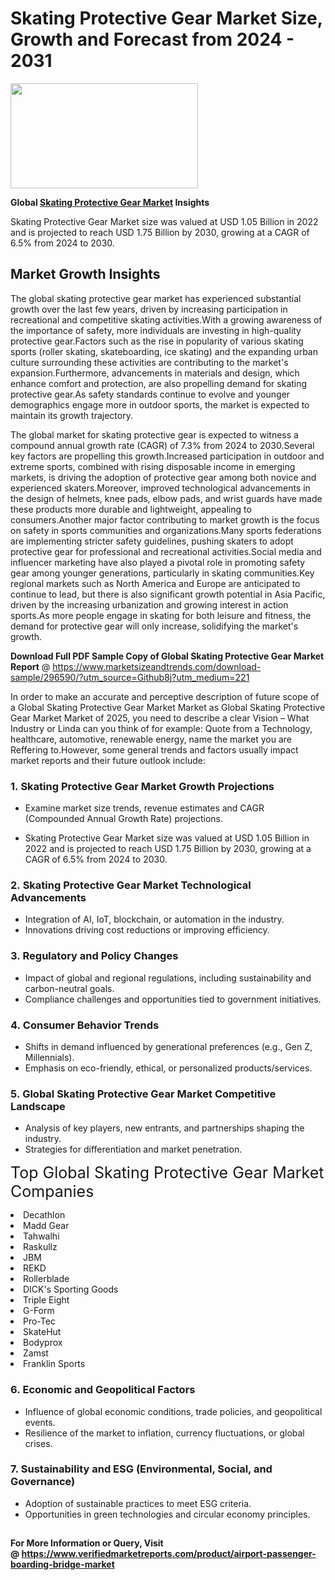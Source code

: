 <H1>Skating Protective Gear Market Size, Growth and Forecast from 2024 - 2031</H1><img class="aligncenter size-medium wp-image-584254" src="https://thirdeyenews.in/wp-content/uploads/2024/09/Global-Market-Research-300x168.jpeg" alt="" width="300" height="168" /><p><strong>Global&nbsp;<a href="https://www.marketsizeandtrends.com/download-sample/296590/?utm_source=Github8j?utm_medium=221">Skating Protective Gear Market</a> Insights</strong></p><p>Skating Protective Gear Market size was valued at USD 1.05 Billion in 2022 and is projected to reach USD 1.75 Billion by 2030, growing at a CAGR of 6.5% from 2024 to 2030.</p><p><h2>Market Growth Insights</h2> <p>The global skating protective gear market has experienced substantial growth over the last few years, driven by increasing participation in recreational and competitive skating activities.With a growing awareness of the importance of safety, more individuals are investing in high-quality protective gear.Factors such as the rise in popularity of various skating sports (roller skating, skateboarding, ice skating) and the expanding urban culture surrounding these activities are contributing to the market's expansion.Furthermore, advancements in materials and design, which enhance comfort and protection, are also propelling demand for skating protective gear.As safety standards continue to evolve and younger demographics engage more in outdoor sports, the market is expected to maintain its growth trajectory.</p> <p>The global market for skating protective gear is expected to witness a compound annual growth rate (CAGR) of 7.3% from 2024 to 2030.Several key factors are propelling this growth.Increased participation in outdoor and extreme sports, combined with rising disposable income in emerging markets, is driving the adoption of protective gear among both novice and experienced skaters.Moreover, improved technological advancements in the design of helmets, knee pads, elbow pads, and wrist guards have made these products more durable and lightweight, appealing to consumers.Another major factor contributing to market growth is the focus on safety in sports communities and organizations.Many sports federations are implementing stricter safety guidelines, pushing skaters to adopt protective gear for professional and recreational activities.Social media and influencer marketing have also played a pivotal role in promoting safety gear among younger generations, particularly in skating communities.Key regional markets such as North America and Europe are anticipated to continue to lead, but there is also significant growth potential in Asia Pacific, driven by the increasing urbanization and growing interest in action sports.As more people engage in skating for both leisure and fitness, the demand for protective gear will only increase, solidifying the market's growth.</p><p><span class=""><strong>Download Full PDF Sample Copy of Global Skating Protective Gear Market Report</strong> @ <a href="https://www.marketsizeandtrends.com/download-sample/296590/?utm_source=Github8j?utm_medium=221" target="_blank">https://www.marketsizeandtrends.com/download-sample/296590/?utm_source=Github8j?utm_medium=221</a></span></p><p>In order to make an accurate and perceptive description of future scope of a Global&nbsp;Skating Protective Gear Market Market as Global&nbsp;Skating Protective Gear Market Market of 2025, you need to describe a clear Vision &ndash; What Industry or Linda can you think of for example: Quote from a Technology, healthcare, automotive, renewable energy, name the market you are Reffering to.However, some general trends and factors usually impact market reports and their future outlook include:</p><h3>1.&nbsp;<strong>Skating Protective Gear Market Growth Projections</strong></h3><ul><li>Examine market size trends, revenue estimates and CAGR (Compounded Annual Growth Rate) projections.</li><li><p>Skating Protective Gear Market size was valued at USD 1.05 Billion in 2022 and is projected to reach USD 1.75 Billion by 2030, growing at a CAGR of 6.5% from 2024 to 2030.</p></li></ul><h3>2.&nbsp;<strong>Skating Protective Gear Market Technological Advancements</strong></h3><ul><li>Integration of AI, IoT, blockchain, or automation in the industry.</li><li>Innovations driving cost reductions or improving efficiency.</li></ul><h3>3.&nbsp;<strong>Regulatory and Policy Changes</strong></h3><ul><li>Impact of global and regional regulations, including sustainability and carbon-neutral goals.</li><li>Compliance challenges and opportunities tied to government initiatives.</li></ul><h3>4.&nbsp;<strong>Consumer Behavior Trends</strong></h3><ul><li>Shifts in demand influenced by generational preferences (e.g., Gen Z, Millennials).</li><li>Emphasis on eco-friendly, ethical, or personalized products/services.</li></ul><h3>5.&nbsp;<strong>Global Skating Protective Gear Market Competitive Landscape</strong></h3><ul><li>Analysis of key players, new entrants, and partnerships shaping the industry.</li><li>Strategies for differentiation and market penetration.</li></ul><p data-pm-slice="1 1 []"><span style="color: inherit; font-family: inherit; font-size: 25px;">Top Global Skating Protective Gear Market Companies</span></p><div class="" data-test-id=""><p><li>Decathlon</li><li> Madd Gear</li><li> Tahwalhi</li><li> Raskullz</li><li> JBM</li><li> REKD</li><li> Rollerblade</li><li> DICK's Sporting Goods</li><li> Triple Eight</li><li> G-Form</li><li> Pro-Tec</li><li> SkateHut</li><li> Bodyprox</li><li> Zamst</li><li> Franklin Sports</li></p></div><h3>6.&nbsp;<strong>Economic and Geopolitical Factors</strong></h3><ul><li>Influence of global economic conditions, trade policies, and geopolitical events.</li><li>Resilience of the market to inflation, currency fluctuations, or global crises.</li></ul><h3>7.&nbsp;<strong>Sustainability and ESG (Environmental, Social, and Governance)</strong></h3><ul><li>Adoption of sustainable practices to meet ESG criteria.</li><li>Opportunities in green technologies and circular economy principles.</li></ul><h2><strong style="font-size: 14px;">For More Information or Query, Visit @&nbsp;</strong><a style="background-color: #ffffff; font-size: 14px;" href="https://www.marketsizeandtrends.com/report/skating-protective-gear-market/" target="_blank">https://www.verifiedmarketreports.com/product/airport-passenger-boarding-bridge-market</a></h2>